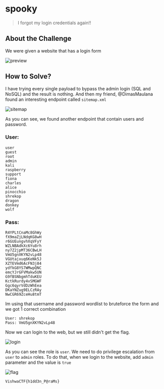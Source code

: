 # spooky
> I forgot my login credentials again!!

## About the Challenge
We were given a website that has a login form

![preview](images/preview.png)

## How to Solve?
I have trying every single payload to bypass the admin login (SQL and NoSQL) and the result is nothing. And then my friend, @DimasMaulana found an interesting endpoint called `sitemap.xml`

![sitemap](images/sitemap.png)

As you can see, we found another endpoint that contain users and password.

### User:
```
user
guest
root
admin
kali
raspberry
support
fiona
charles
alice
pinocchio
shrekop
dragon
donkey
wolf
```

### Pass:
```
R4YPLtCnaMc8GhWy
fX9maZjLNdqKG8wH
r6GUEungvhXqVFyY
WZLNBAdkXc6Yu8rh
ny7Z2jpMT36CBwLH
VmU5gnXKYN2vLp48
VGUtajxuq6KeNk5J
XZTEVmd6AcFN3j84
ydfkG8YS7WMwpQNC
emcYJrGFVMakw5UN
G9fBSNbgmhTduKEU
KctkRurdy4vSMGWF
Ggc6qyrVdDzWhEea
DKaYNZug9ELCzRAy
NwCGR69ZceHu8tmT
```

Im using that username and password wordlist to bruteforce the form and we got 1 correct combination

```
User: shrekop
Pass: VmU5gnXKYN2vLp48
```

Now we can login to the web, but we still didn't get the flag.

![login](images/login.png)

As you can see the role is `user`. We need to do privilege escalation from `user` to `admin` roles. To do that, when we login to the website, add `admin` parameter and the value is `true`

![flag](images/flag.png)

```
VishwaCTF{h1dd3n_P@raMs}
```
